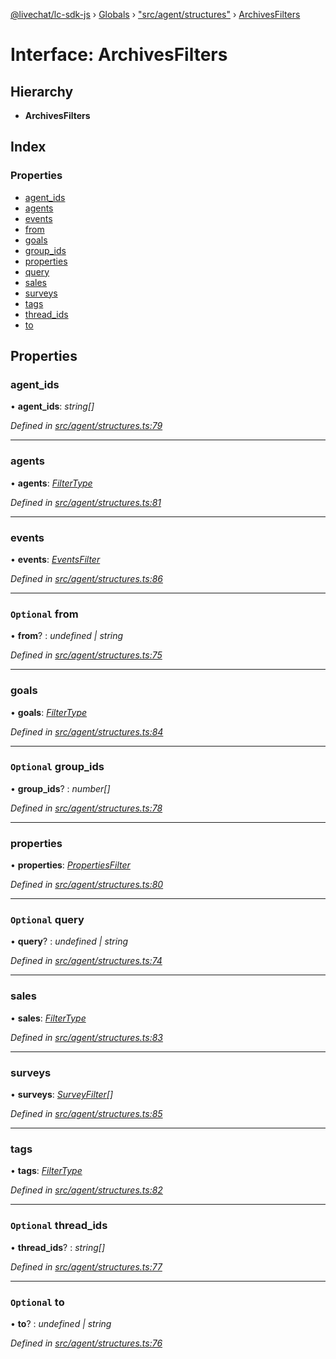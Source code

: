 [@livechat/lc-sdk-js](../README.md) › [Globals](../globals.md) › ["src/agent/structures"](../modules/_src_agent_structures_.md) › [ArchivesFilters](_src_agent_structures_.archivesfilters.md)

# Interface: ArchivesFilters

## Hierarchy

* **ArchivesFilters**

## Index

### Properties

* [agent_ids](_src_agent_structures_.archivesfilters.md#agent_ids)
* [agents](_src_agent_structures_.archivesfilters.md#agents)
* [events](_src_agent_structures_.archivesfilters.md#events)
* [from](_src_agent_structures_.archivesfilters.md#optional-from)
* [goals](_src_agent_structures_.archivesfilters.md#goals)
* [group_ids](_src_agent_structures_.archivesfilters.md#optional-group_ids)
* [properties](_src_agent_structures_.archivesfilters.md#properties)
* [query](_src_agent_structures_.archivesfilters.md#optional-query)
* [sales](_src_agent_structures_.archivesfilters.md#sales)
* [surveys](_src_agent_structures_.archivesfilters.md#surveys)
* [tags](_src_agent_structures_.archivesfilters.md#tags)
* [thread_ids](_src_agent_structures_.archivesfilters.md#optional-thread_ids)
* [to](_src_agent_structures_.archivesfilters.md#optional-to)

## Properties

###  agent_ids

• **agent_ids**: *string[]*

*Defined in [src/agent/structures.ts:79](https://github.com/livechat/lc-sdk-js/blob/d0a32c0/src/agent/structures.ts#L79)*

___

###  agents

• **agents**: *[FilterType](_src_agent_structures_.filtertype.md)*

*Defined in [src/agent/structures.ts:81](https://github.com/livechat/lc-sdk-js/blob/d0a32c0/src/agent/structures.ts#L81)*

___

###  events

• **events**: *[EventsFilter](_src_agent_structures_.eventsfilter.md)*

*Defined in [src/agent/structures.ts:86](https://github.com/livechat/lc-sdk-js/blob/d0a32c0/src/agent/structures.ts#L86)*

___

### `Optional` from

• **from**? : *undefined | string*

*Defined in [src/agent/structures.ts:75](https://github.com/livechat/lc-sdk-js/blob/d0a32c0/src/agent/structures.ts#L75)*

___

###  goals

• **goals**: *[FilterType](_src_agent_structures_.filtertype.md)*

*Defined in [src/agent/structures.ts:84](https://github.com/livechat/lc-sdk-js/blob/d0a32c0/src/agent/structures.ts#L84)*

___

### `Optional` group_ids

• **group_ids**? : *number[]*

*Defined in [src/agent/structures.ts:78](https://github.com/livechat/lc-sdk-js/blob/d0a32c0/src/agent/structures.ts#L78)*

___

###  properties

• **properties**: *[PropertiesFilter](_src_agent_structures_.propertiesfilter.md)*

*Defined in [src/agent/structures.ts:80](https://github.com/livechat/lc-sdk-js/blob/d0a32c0/src/agent/structures.ts#L80)*

___

### `Optional` query

• **query**? : *undefined | string*

*Defined in [src/agent/structures.ts:74](https://github.com/livechat/lc-sdk-js/blob/d0a32c0/src/agent/structures.ts#L74)*

___

###  sales

• **sales**: *[FilterType](_src_agent_structures_.filtertype.md)*

*Defined in [src/agent/structures.ts:83](https://github.com/livechat/lc-sdk-js/blob/d0a32c0/src/agent/structures.ts#L83)*

___

###  surveys

• **surveys**: *[SurveyFilter](_src_agent_structures_.surveyfilter.md)[]*

*Defined in [src/agent/structures.ts:85](https://github.com/livechat/lc-sdk-js/blob/d0a32c0/src/agent/structures.ts#L85)*

___

###  tags

• **tags**: *[FilterType](_src_agent_structures_.filtertype.md)*

*Defined in [src/agent/structures.ts:82](https://github.com/livechat/lc-sdk-js/blob/d0a32c0/src/agent/structures.ts#L82)*

___

### `Optional` thread_ids

• **thread_ids**? : *string[]*

*Defined in [src/agent/structures.ts:77](https://github.com/livechat/lc-sdk-js/blob/d0a32c0/src/agent/structures.ts#L77)*

___

### `Optional` to

• **to**? : *undefined | string*

*Defined in [src/agent/structures.ts:76](https://github.com/livechat/lc-sdk-js/blob/d0a32c0/src/agent/structures.ts#L76)*
